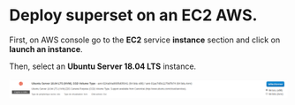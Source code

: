 # Deploy superset on an EC2 AWS.

First, on AWS console go to the **EC2** service **instance** section and click on **launch an instance**.

Then, select an **Ubuntu Server 18.04 LTS** instance.

![Ubuntu Server 18.04 LTS](https://github.com/DubMan21/superset-on-aws/blob/master/img/ubuntu-server.png "Ubuntu Server 18.04 LTS")
